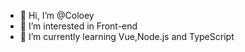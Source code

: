 - 👋 Hi, I’m @Coloey
- 👀 I’m interested in Front-end
- 🌱 I’m currently learning Vue,Node.js and TypeScript

<!---
Coloey/Coloey is a ✨ special ✨ repository because its `README.md` (this file) appears on your GitHub profile.
You can click the Preview link to take a look at your changes.
--->
